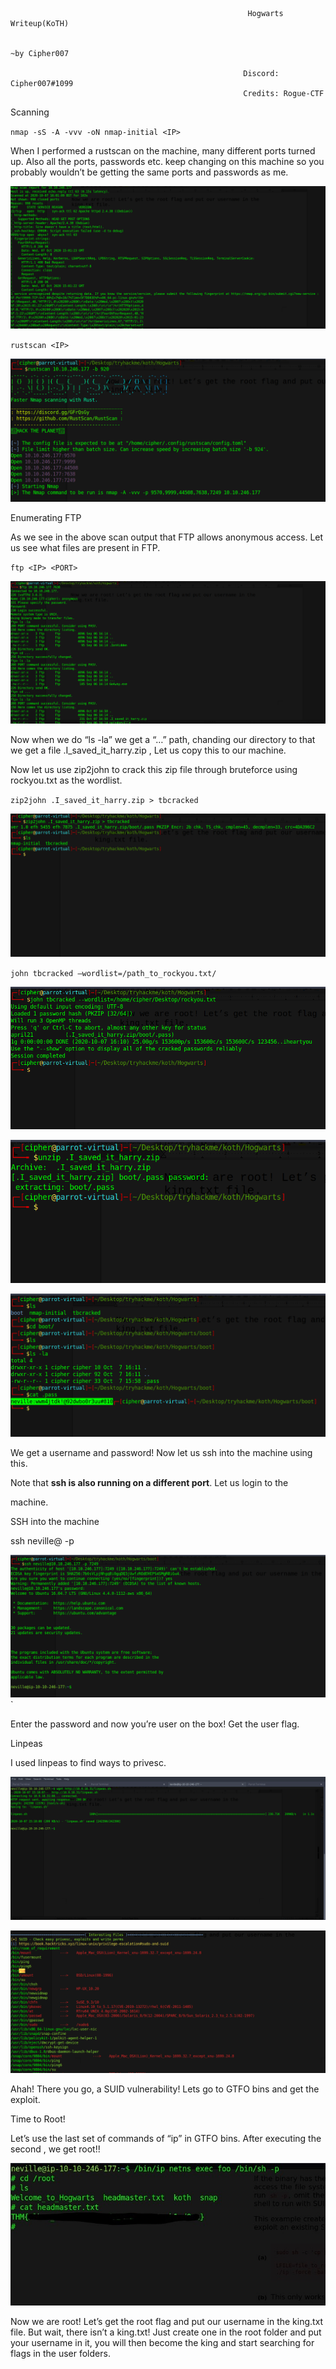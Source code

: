                                                          Hogwarts Writeup(KoTH)
    
                                                                               ~by Cipher007
    
                                                        Discord: Cipher007#1099 
                                                        Credits: Rogue-CTF
                                  
Scanning

 `nmap -sS -A -vvv -oN nmap-initial <IP>`

When I performed a rustscan on the machine, many different ports turned up. Also all the ports, passwords etc. keep changing on this machine so you probably wouldn’t be getting the same ports and passwords as me.

![](https://github.com/Cipher7/Writeups/blob/main/Hogwarts/images/nmap.png?raw=true)



`rustscan <IP>`

![](https://github.com/Cipher7/Writeups/blob/main/Hogwarts/images/rustscan.png?raw=true)

Enumerating FTP

As we see in the above scan output that FTP allows anonymous access. Let us see what files are present in FTP.

`ftp <IP> <PORT>`

![](https://github.com/Cipher7/Writeups/blob/main/Hogwarts/images/ftp.png?raw=true)

Now when we do “ls -la” we get a “…” path, chanding our directory to that we get a file .I\_saved\_it\_harry.zip , Let us copy this to our machine.

Now let us use zip2john to crack this zip file through bruteforce using rockyou.txt as the wordlist.

`zip2john .I_saved_it_harry.zip > tbcracked`

![](https://github.com/Cipher7/Writeups/blob/main/Hogwarts/images/zip2john.png?raw=true)

`john tbcracked –wordlist=/path_to_rockyou.txt/`

![](https://github.com/Cipher7/Writeups/blob/main/Hogwarts/images/john.png?raw=true)

![](https://github.com/Cipher7/Writeups/blob/main/Hogwarts/images/unzip.png?raw=true)

![](https://github.com/Cipher7/Writeups/blob/main/Hogwarts/images/ssh-creds.png?raw=true)

We get a username and password! Now let us ssh into the machine using this.

Note that **ssh is also running on a different port**. Let us login to the

machine.

SSH into the machine

ssh neville@<IP> -p <PORT>

![](https://github.com/Cipher7/Writeups/blob/main/Hogwarts/images/user.png?raw=true)`

Enter the password and now you’re user on the box! Get the user flag.

Linpeas

I used linpeas to find ways to privesc.

![](https://github.com/Cipher7/Writeups/blob/main/Hogwarts/images/linpeastransfer.png?raw=true)

![](https://github.com/Cipher7/Writeups/blob/main/Hogwarts/images/linpeas.png?raw=true)

Ahah! There you go, a SUID vulnerability! Lets go to GTFO bins and get the exploit.

Time to Root!

Let’s use the last set of commands of “ip” in GTFO bins. After executing the second , we get root!!

![](https://github.com/Cipher7/Writeups/blob/main/Hogwarts/images/root_LI.jpg?raw=true)

Now we are root! Let’s get the root flag and put our username in the king.txt file. But wait, there isn’t a king.txt! Just create one in the root folder and put your username in it, you will then become the king and start searching for flags in the user folders.
